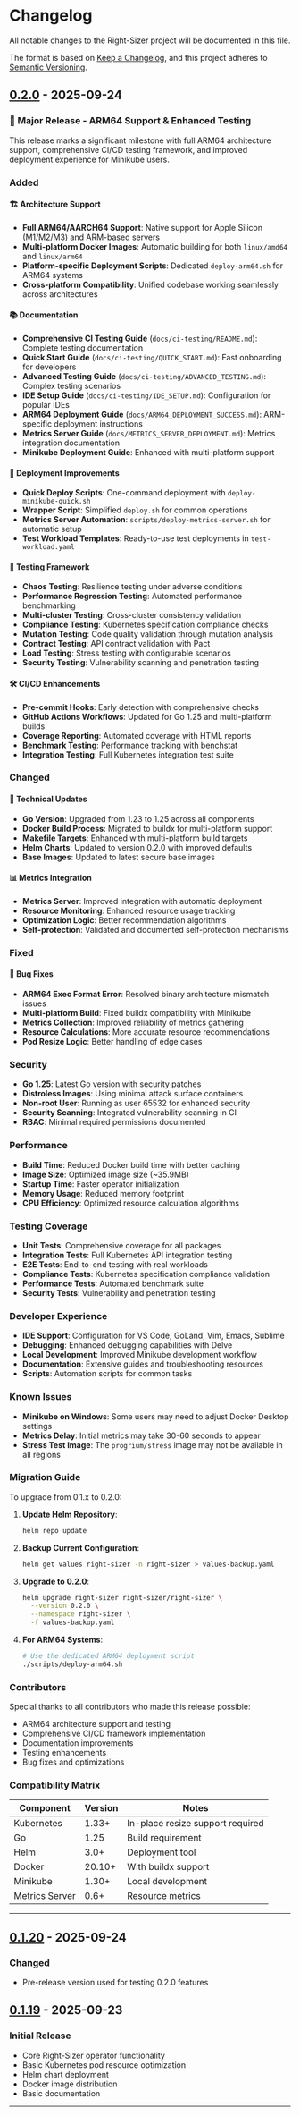 # Changelog

All notable changes to the Right-Sizer project will be documented in this file.

The format is based on [Keep a Changelog](https://keepachangelog.com/en/1.0.0/),
and this project adheres to [Semantic Versioning](https://semver.org/spec/v2.0.0.html).

## [0.2.0] - 2025-09-24

### 🎉 Major Release - ARM64 Support & Enhanced Testing

This release marks a significant milestone with full ARM64 architecture support, comprehensive CI/CD testing framework, and improved deployment experience for Minikube users.

### Added

#### 🏗️ Architecture Support
- **Full ARM64/AARCH64 Support**: Native support for Apple Silicon (M1/M2/M3) and ARM-based servers
- **Multi-platform Docker Images**: Automatic building for both `linux/amd64` and `linux/arm64`
- **Platform-specific Deployment Scripts**: Dedicated `deploy-arm64.sh` for ARM64 systems
- **Cross-platform Compatibility**: Unified codebase working seamlessly across architectures

#### 📚 Documentation
- **Comprehensive CI Testing Guide** (`docs/ci-testing/README.md`): Complete testing documentation
- **Quick Start Guide** (`docs/ci-testing/QUICK_START.md`): Fast onboarding for developers
- **Advanced Testing Guide** (`docs/ci-testing/ADVANCED_TESTING.md`): Complex testing scenarios
- **IDE Setup Guide** (`docs/ci-testing/IDE_SETUP.md`): Configuration for popular IDEs
- **ARM64 Deployment Guide** (`docs/ARM64_DEPLOYMENT_SUCCESS.md`): ARM-specific deployment instructions
- **Metrics Server Guide** (`docs/METRICS_SERVER_DEPLOYMENT.md`): Metrics integration documentation
- **Minikube Deployment Guide**: Enhanced with multi-platform support

#### 🚀 Deployment Improvements
- **Quick Deploy Scripts**: One-command deployment with `deploy-minikube-quick.sh`
- **Wrapper Script**: Simplified `deploy.sh` for common operations
- **Metrics Server Automation**: `scripts/deploy-metrics-server.sh` for automatic setup
- **Test Workload Templates**: Ready-to-use test deployments in `test-workload.yaml`

#### 🧪 Testing Framework
- **Chaos Testing**: Resilience testing under adverse conditions
- **Performance Regression Testing**: Automated performance benchmarking
- **Multi-cluster Testing**: Cross-cluster consistency validation
- **Compliance Testing**: Kubernetes specification compliance checks
- **Mutation Testing**: Code quality validation through mutation analysis
- **Contract Testing**: API contract validation with Pact
- **Load Testing**: Stress testing with configurable scenarios
- **Security Testing**: Vulnerability scanning and penetration testing

#### 🛠️ CI/CD Enhancements
- **Pre-commit Hooks**: Early detection with comprehensive checks
- **GitHub Actions Workflows**: Updated for Go 1.25 and multi-platform builds
- **Coverage Reporting**: Automated coverage with HTML reports
- **Benchmark Testing**: Performance tracking with benchstat
- **Integration Testing**: Full Kubernetes integration test suite

### Changed

#### 🔧 Technical Updates
- **Go Version**: Upgraded from 1.23 to 1.25 across all components
- **Docker Build Process**: Migrated to buildx for multi-platform support
- **Makefile Targets**: Enhanced with multi-platform build targets
- **Helm Charts**: Updated to version 0.2.0 with improved defaults
- **Base Images**: Updated to latest secure base images

#### 📊 Metrics Integration
- **Metrics Server**: Improved integration with automatic deployment
- **Resource Monitoring**: Enhanced resource usage tracking
- **Optimization Logic**: Better recommendation algorithms
- **Self-protection**: Validated and documented self-protection mechanisms

### Fixed

#### 🐛 Bug Fixes
- **ARM64 Exec Format Error**: Resolved binary architecture mismatch issues
- **Multi-platform Build**: Fixed buildx compatibility with Minikube
- **Metrics Collection**: Improved reliability of metrics gathering
- **Resource Calculations**: More accurate resource recommendations
- **Pod Resize Logic**: Better handling of edge cases

### Security

- **Go 1.25**: Latest Go version with security patches
- **Distroless Images**: Using minimal attack surface containers
- **Non-root User**: Running as user 65532 for enhanced security
- **Security Scanning**: Integrated vulnerability scanning in CI
- **RBAC**: Minimal required permissions documented

### Performance

- **Build Time**: Reduced Docker build time with better caching
- **Image Size**: Optimized image size (~35.9MB)
- **Startup Time**: Faster operator initialization
- **Memory Usage**: Reduced memory footprint
- **CPU Efficiency**: Optimized resource calculation algorithms

### Testing Coverage

- **Unit Tests**: Comprehensive coverage for all packages
- **Integration Tests**: Full Kubernetes API integration testing
- **E2E Tests**: End-to-end testing with real workloads
- **Compliance Tests**: Kubernetes specification compliance validation
- **Performance Tests**: Automated benchmark suite
- **Security Tests**: Vulnerability and penetration testing

### Developer Experience

- **IDE Support**: Configuration for VS Code, GoLand, Vim, Emacs, Sublime
- **Debugging**: Enhanced debugging capabilities with Delve
- **Local Development**: Improved Minikube development workflow
- **Documentation**: Extensive guides and troubleshooting resources
- **Scripts**: Automation scripts for common tasks

### Known Issues

- **Minikube on Windows**: Some users may need to adjust Docker Desktop settings
- **Metrics Delay**: Initial metrics may take 30-60 seconds to appear
- **Stress Test Image**: The `progrium/stress` image may not be available in all regions

### Migration Guide

To upgrade from 0.1.x to 0.2.0:

1. **Update Helm Repository**:
   ```bash
   helm repo update
   ```

2. **Backup Current Configuration**:
   ```bash
   helm get values right-sizer -n right-sizer > values-backup.yaml
   ```

3. **Upgrade to 0.2.0**:
   ```bash
   helm upgrade right-sizer right-sizer/right-sizer \
     --version 0.2.0 \
     --namespace right-sizer \
     -f values-backup.yaml
   ```

4. **For ARM64 Systems**:
   ```bash
   # Use the dedicated ARM64 deployment script
   ./scripts/deploy-arm64.sh
   ```

### Contributors

Special thanks to all contributors who made this release possible:
- ARM64 architecture support and testing
- Comprehensive CI/CD framework implementation
- Documentation improvements
- Testing enhancements
- Bug fixes and optimizations

### Compatibility Matrix

| Component | Version | Notes |
|-----------|---------|-------|
| Kubernetes | 1.33+ | In-place resize support required |
| Go | 1.25 | Build requirement |
| Helm | 3.0+ | Deployment tool |
| Docker | 20.10+ | With buildx support |
| Minikube | 1.30+ | Local development |
| Metrics Server | 0.6+ | Resource metrics |

---

## [0.1.20] - 2025-09-24

### Changed
- Pre-release version used for testing 0.2.0 features

## [0.1.19] - 2025-09-23

### Initial Release
- Core Right-Sizer operator functionality
- Basic Kubernetes pod resource optimization
- Helm chart deployment
- Docker image distribution
- Basic documentation

---

[0.2.0]: https://github.com/aavishay/right-sizer/releases/tag/v0.2.0
[0.1.20]: https://github.com/aavishay/right-sizer/releases/tag/v0.1.20
[0.1.19]: https://github.com/aavishay/right-sizer/releases/tag/v0.1.19
